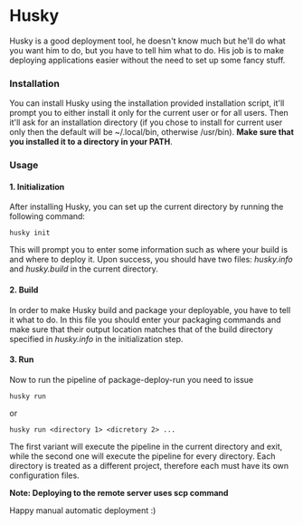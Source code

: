 # Husky
Husky is a good deployment tool, he doesn't know much but he'll do what you want him to do, but you have to tell him what to do. His job is to make deploying applications easier without the need to set up some fancy stuff.

### Installation
You can install Husky using the installation provided installation script, it'll prompt you to either install it only for the current user or for all users. Then it'll ask for an installation directory (if you chose to install for current user only then the default will be ~/.local/bin, otherwise /usr/bin). **Make sure that you installed it to a directory in your PATH**.

### Usage
#### 1. Initialization
After installing Husky, you can set up the current directory by running the following command:
```
husky init
```

This will prompt you to enter some information such as where your build is and where to deploy it. Upon success, you should have two files: *husky.info* and *husky.build* in the current directory.

#### 2. Build
In order to make Husky build and package your deployable, you have to tell it what to do. In this file you should enter your packaging commands and make sure that their output location matches that of the build directory specified in *husky.info* in the initialization step.

#### 3. Run
Now to run the pipeline of package-deploy-run you need to issue 
```
husky run
```
or
```
husky run <directory 1> <dicretory 2> ...
```
The first variant will execute the pipeline in the current directory and exit, while the second one will execute the pipeline for every directory. Each directory is treated as a different project, therefore each must have its own configuration files.

**Note: Deploying to the remote server uses scp command**

Happy manual automatic deployment :)

